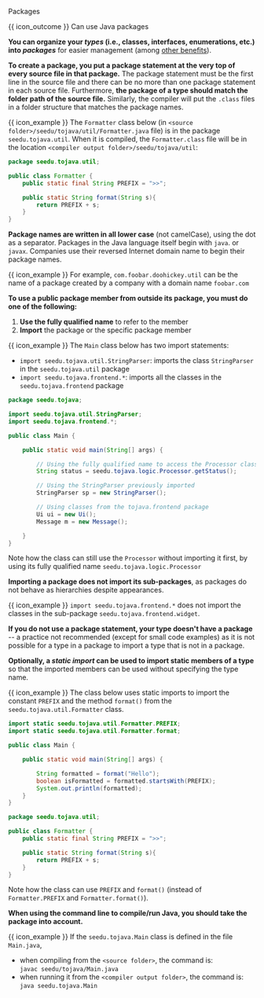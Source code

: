 <span id="title">Packages</span>

<span id="prereqs"></span>

<span id="outcomes">{{ icon_outcome }} Can use Java packages</span>

<div id="body">

**You can organize your _types_ (i.e., classes, interfaces, enumerations, etc.) into _packages_** for easier management (among [other benefits](https://www.tutorialspoint.com/Advantages-of-using-packages-in-Java)).

**To create a package, you put a package statement at the very top of every source file in that package.** The package statement must be the first line in the source file and there can be no more than one package statement in each source file. Furthermore, **the package of a type should match the folder path of the source file.** Similarly, the compiler will put the `.class` files in a folder structure that matches the package names.

<box>

{{ icon_example }} The `Formatter` class below (in `<source folder>/seedu/tojava/util/Formatter.java` file) is in the package `seedu.tojava.util`. When it is compiled, the `Formatter.class` file will be in the location `<compiler output folder>/seedu/tojava/util`:

```java
package seedu.tojava.util;

public class Formatter {
    public static final String PREFIX = ">>";

    public static String format(String s){
        return PREFIX + s;
    }
}
```
</box>

**Package names are written in all lower case** (not camelCase), using the dot as a separator. Packages in the Java language itself begin with `java`. or `javax`. Companies use their reversed Internet domain name to begin their package names.

<box>

{{ icon_example }} For example, `com.foobar.doohickey.util` can be the name of a package created by a company with a domain name `foobar.com`

</box>

**To use a public <tooltip content="types contained in the package">package member</tooltip> from outside its package, you must do one of the following:**

1. **Use the <tooltip content="type name prefixed by the package name e.g., `java.io.IOException`">fully qualified name</tooltip>** to refer to the member
1. **Import** the package or the specific package member

<box>

{{ icon_example }} The `Main` class below has two import statements:

* `import seedu.tojava.util.StringParser`: imports the class `StringParser` in the `seedu.tojava.util` package
* `import seedu.tojava.frontend.*`: imports all the classes in the `seedu.tojava.frontend` package

```java
package seedu.tojava;

import seedu.tojava.util.StringParser;
import seedu.tojava.frontend.*;

public class Main {

    public static void main(String[] args) {

        // Using the fully qualified name to access the Processor class
        String status = seedu.tojava.logic.Processor.getStatus();

        // Using the StringParser previously imported
        StringParser sp = new StringParser();

        // Using classes from the tojava.frontend package
        Ui ui = new Ui();
        Message m = new Message();

    }
}
```

Note how the class can still use the `Processor` without importing it first, by using its fully qualified name `seedu.tojava.logic.Processor`

</box>

**Importing a package does not import its sub-packages**, as packages do not behave as hierarchies despite appearances.

<box>

{{ icon_example }} `import seedu.tojava.frontend.*` does not import the classes in the sub-package `seedu.tojava.frontend.widget`.

</box>

**If you do not use a package statement, your type doesn't have a package** -- a practice not recommended (except for small code examples) as it is not possible for a type in a package to import a type that is not in a package.

**Optionally, a _static import_ can be used to import static members of a type** so that the imported members can be used without specifying the type name.

<box>

{{ icon_example }} The class below uses static imports to import the constant `PREFIX` and the method `format()` from the `seedu.tojava.util.Formatter` class.

```java
import static seedu.tojava.util.Formatter.PREFIX;
import static seedu.tojava.util.Formatter.format;

public class Main {

    public static void main(String[] args) {

        String formatted = format("Hello");
        boolean isFormatted = formatted.startsWith(PREFIX);
        System.out.println(formatted);
    }
}
```

<panel type="seamless" header="`Formatter` class">

```java
package seedu.tojava.util;

public class Formatter {
    public static final String PREFIX = ">>";

    public static String format(String s){
        return PREFIX + s;
    }
}
```
</panel>

Note how the class can use `PREFIX` and `format()` (instead of `Formatter.PREFIX` and `Formatter.format()`).

</box>

**When using the command line to compile/run Java, you should take the package into account.**

<box>

{{ icon_example }} If the `seedu.tojava.Main` class is defined in the file `Main.java`,
* when compiling from the `<source folder>`, the command is:<br>
  `javac seedu/tojava/Main.java`
* when running it from the `<compiler output folder>`, the command is:<br>
  `java seedu.tojava.Main`

</box>

</div>

<div id="extras">
<include src="resourcesPanel.md" boilerplate/>
</div>
